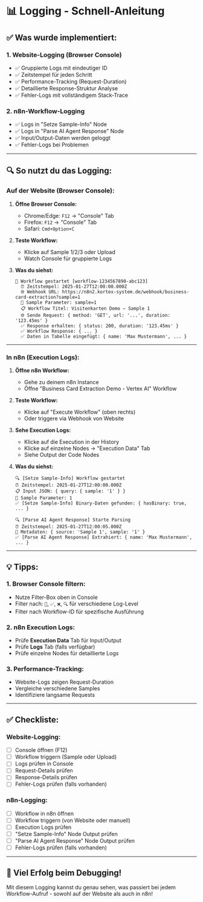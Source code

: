 # 📊 Logging - Schnell-Anleitung

## ✅ Was wurde implementiert:

### 1. **Website-Logging** (Browser Console)
- ✅ Gruppierte Logs mit eindeutiger ID
- ✅ Zeitstempel für jeden Schritt
- ✅ Performance-Tracking (Request-Duration)
- ✅ Detaillierte Response-Struktur Analyse
- ✅ Fehler-Logs mit vollständigem Stack-Trace

### 2. **n8n-Workflow-Logging**
- ✅ Logs in "Setze Sample-Info" Node
- ✅ Logs in "Parse AI Agent Response" Node
- ✅ Input/Output-Daten werden geloggt
- ✅ Fehler-Logs bei Problemen

---

## 🔍 So nutzt du das Logging:

### Auf der Website (Browser Console):

1. **Öffne Browser Console:**
   - Chrome/Edge: `F12` → "Console" Tab
   - Firefox: `F12` → "Console" Tab
   - Safari: `Cmd+Option+C`

2. **Teste Workflow:**
   - Klicke auf Sample 1/2/3 oder Upload
   - Watch Console für gruppierte Logs

3. **Was du siehst:**
   ```
   🚀 Workflow gestartet [workflow-1234567890-abc123]
     ⏰ Zeitstempel: 2025-01-27T12:00:00.000Z
     🌐 Webhook URL: https://n8n2.kortex-system.de/webhook/business-card-extraction?sample=1
     📝 Sample Parameter: sample=1
     📋 Workflow Titel: Visitenkarten Demo – Sample 1
     🌐 Sende Request: { method: 'GET', url: '...', duration: '123.45ms' }
     ✅ Response erhalten: { status: 200, duration: '123.45ms' }
     ✅ Workflow Response: { ... }
     ✅ Daten in Tabelle eingefügt: { name: 'Max Mustermann', ... }
   ```

---

### In n8n (Execution Logs):

1. **Öffne n8n Workflow:**
   - Gehe zu deinem n8n Instance
   - Öffne "Business Card Extraction Demo - Vertex AI" Workflow

2. **Teste Workflow:**
   - Klicke auf "Execute Workflow" (oben rechts)
   - Oder triggere via Webhook von Website

3. **Sehe Execution Logs:**
   - Klicke auf die Execution in der History
   - Klicke auf einzelne Nodes → "Execution Data" Tab
   - Siehe Output der Code Nodes

4. **Was du siehst:**
   ```
   🔍 [Setze Sample-Info] Workflow gestartet
   ⏰ Zeitstempel: 2025-01-27T12:00:00.000Z
   📋 Input JSON: { query: { sample: '1' } }
   📝 Sample Parameter: 1
   ✅ [Setze Sample-Info] Binary-Daten gefunden: { hasBinary: true, ... }

   🔍 [Parse AI Agent Response] Starte Parsing
   ⏰ Zeitstempel: 2025-01-27T12:00:05.000Z
   📝 Metadaten: { source: 'Sample 1', sample: '1' }
   ✅ [Parse AI Agent Response] Extrahiert: { name: 'Max Mustermann', ... }
   ```

---

## 💡 Tipps:

### 1. Browser Console filtern:
- Nutze Filter-Box oben in Console
- Filter nach: `🚀`, `✅`, `❌`, `🔍` für verschiedene Log-Level
- Filter nach Workflow-ID für spezifische Ausführung

### 2. n8n Execution Logs:
- Prüfe **Execution Data** Tab für Input/Output
- Prüfe **Logs** Tab (falls verfügbar)
- Prüfe einzelne Nodes für detaillierte Logs

### 3. Performance-Tracking:
- Website-Logs zeigen Request-Duration
- Vergleiche verschiedene Samples
- Identifiziere langsame Requests

---

## ✅ Checkliste:

### Website-Logging:
- [ ] Console öffnen (F12)
- [ ] Workflow triggern (Sample oder Upload)
- [ ] Logs prüfen in Console
- [ ] Request-Details prüfen
- [ ] Response-Details prüfen
- [ ] Fehler-Logs prüfen (falls vorhanden)

### n8n-Logging:
- [ ] Workflow in n8n öffnen
- [ ] Workflow triggern (von Website oder manuell)
- [ ] Execution Logs prüfen
- [ ] "Setze Sample-Info" Node Output prüfen
- [ ] "Parse AI Agent Response" Node Output prüfen
- [ ] Fehler-Logs prüfen (falls vorhanden)

---

## 🎉 Viel Erfolg beim Debugging!

Mit diesem Logging kannst du genau sehen, was passiert bei jedem Workflow-Aufruf - sowohl auf der Website als auch in n8n!

